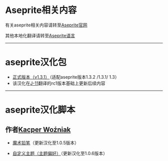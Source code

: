 # Aseprite相关内容
有关aseprite相关内容请转至[Aseprite官网](https://www.aseprite.org/)

其他本地化翻译请转至[Aseprite语言](https://www.aseprite.org/languages/)

---
# aseprite汉化包

* [正式版本（v1.3.1）](https://github.com/66six11/Aseprite-simplifiedChinese/blob/main/Formal-Chinese/hanhua-1.3.1%20v3.6.aseprite-extension)（适配aseprite版本1.3.2 /1.3.1/ 1.3）
* 该汉化在[J-11](https://github.com/J-11/Aseprite-Simplified-Chinese)翻译的rc1版本基础上更新后续内容


---  
# aseprite汉化脚本

作者[Kacper Woźniak](https://thkaspar.itch.io/)
-
* [魔术铅笔](https://github.com/66six11/Aseprite-simplifiedChinese/blob/main/scripts/%EF%BC%88%E5%85%88%E8%A7%A3%E5%8E%8B%EF%BC%89Aseprite%20Magic%20Pencil%20%E9%AD%94%E6%9C%AF%E9%93%85%E7%AC%941.0.5.zip)（更新汉化至1.0.5版本）

* [自定义主题（主题偏好）](https://github.com/66six11/Aseprite-simplifiedChinese/blob/main/scripts/%E4%B8%BB%E9%A2%98%E5%81%8F%E5%A5%BD%EF%BC%88%E8%87%AA%E5%AE%9A%E4%B9%89%E4%B8%BB%E9%A2%98%EF%BC%891.0.6.aseprite-extension)（更新汉化至1.0.6版本）


